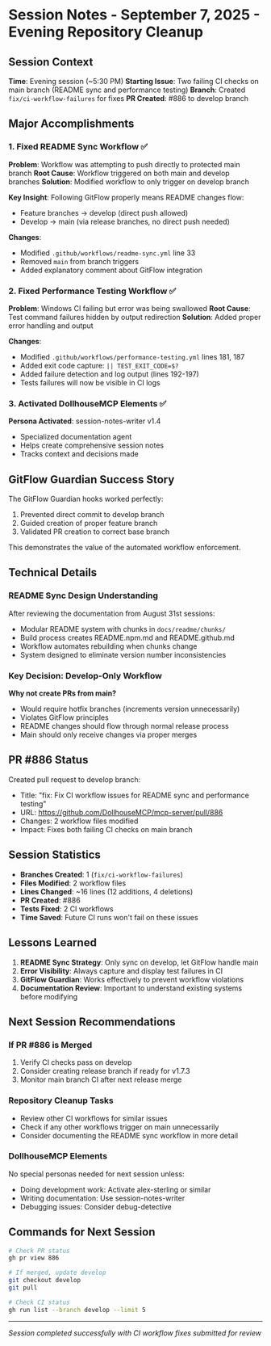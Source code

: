 # Session Notes - September 7, 2025 - Evening Repository Cleanup

## Session Context
**Time**: Evening session (~5:30 PM)
**Starting Issue**: Two failing CI checks on main branch (README sync and performance testing)
**Branch**: Created `fix/ci-workflow-failures` for fixes
**PR Created**: #886 to develop branch

## Major Accomplishments

### 1. Fixed README Sync Workflow ✅
**Problem**: Workflow was attempting to push directly to protected main branch
**Root Cause**: Workflow triggered on both main and develop branches
**Solution**: Modified workflow to only trigger on develop branch

**Key Insight**: Following GitFlow properly means README changes flow:
- Feature branches → develop (direct push allowed)
- Develop → main (via release branches, no direct push needed)

**Changes**:
- Modified `.github/workflows/readme-sync.yml` line 33
- Removed `main` from branch triggers
- Added explanatory comment about GitFlow integration

### 2. Fixed Performance Testing Workflow ✅
**Problem**: Windows CI failing but error was being swallowed
**Root Cause**: Test command failures hidden by output redirection
**Solution**: Added proper error handling and output

**Changes**:
- Modified `.github/workflows/performance-testing.yml` lines 181, 187
- Added exit code capture: `|| TEST_EXIT_CODE=$?`
- Added failure detection and log output (lines 192-197)
- Tests failures will now be visible in CI logs

### 3. Activated DollhouseMCP Elements ✅
**Persona Activated**: session-notes-writer v1.4
- Specialized documentation agent
- Helps create comprehensive session notes
- Tracks context and decisions made

## GitFlow Guardian Success Story

The GitFlow Guardian hooks worked perfectly:
1. Prevented direct commit to develop branch
2. Guided creation of proper feature branch
3. Validated PR creation to correct base branch

This demonstrates the value of the automated workflow enforcement.

## Technical Details

### README Sync Design Understanding
After reviewing the documentation from August 31st sessions:
- Modular README system with chunks in `docs/readme/chunks/`
- Build process creates README.npm.md and README.github.md
- Workflow automates rebuilding when chunks change
- System designed to eliminate version number inconsistencies

### Key Decision: Develop-Only Workflow
**Why not create PRs from main?**
- Would require hotfix branches (increments version unnecessarily)
- Violates GitFlow principles
- README changes should flow through normal release process
- Main should only receive changes via proper merges

## PR #886 Status

Created pull request to develop branch:
- Title: "fix: Fix CI workflow issues for README sync and performance testing"
- URL: https://github.com/DollhouseMCP/mcp-server/pull/886
- Changes: 2 workflow files modified
- Impact: Fixes both failing CI checks on main branch

## Session Statistics

- **Branches Created**: 1 (`fix/ci-workflow-failures`)
- **Files Modified**: 2 workflow files
- **Lines Changed**: ~16 lines (12 additions, 4 deletions)
- **PR Created**: #886
- **Tests Fixed**: 2 CI workflows
- **Time Saved**: Future CI runs won't fail on these issues

## Lessons Learned

1. **README Sync Strategy**: Only sync on develop, let GitFlow handle main
2. **Error Visibility**: Always capture and display test failures in CI
3. **GitFlow Guardian**: Works effectively to prevent workflow violations
4. **Documentation Review**: Important to understand existing systems before modifying

## Next Session Recommendations

### If PR #886 is Merged
1. Verify CI checks pass on develop
2. Consider creating release branch if ready for v1.7.3
3. Monitor main branch CI after next release merge

### Repository Cleanup Tasks
- Review other CI workflows for similar issues
- Check if any other workflows trigger on main unnecessarily
- Consider documenting the README sync workflow in more detail

### DollhouseMCP Elements
No special personas needed for next session unless:
- Doing development work: Activate alex-sterling or similar
- Writing documentation: Use session-notes-writer
- Debugging issues: Consider debug-detective

## Commands for Next Session

```bash
# Check PR status
gh pr view 886

# If merged, update develop
git checkout develop
git pull

# Check CI status
gh run list --branch develop --limit 5
```

---

*Session completed successfully with CI workflow fixes submitted for review*